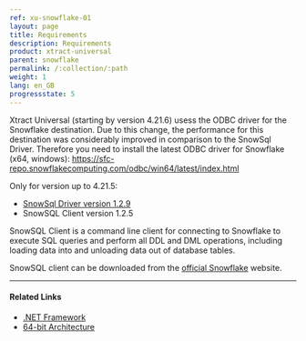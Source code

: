 ```yaml
---
ref: xu-snowflake-01
layout: page
title: Requirements
description: Requirements
product: xtract-universal
parent: snowflake
permalink: /:collection/:path
weight: 1
lang: en_GB
progressstate: 5
---
```


Xtract Universal (starting by version 4.21.6) usess the ODBC driver for the Snowflake destination.
Due to this change, the performance for this destination was considerably improved in comparison to the SnowSql Driver.
Therefore you need to install the latest ODBC driver for Snowflake (x64, windows):
https://sfc-repo.snowflakecomputing.com/odbc/win64/latest/index.html 

Only for version up to 4.21.5:
- [SnowSql Driver version 1.2.9](https://kb.theobald-software.com/release-notes/XtractUniversal-4.16.5.html)
- SnowSQL Client version 1.2.5

SnowSQL Client is a command line client for connecting to Snowflake to execute SQL queries and perform all DDL and DML operations,
including loading data into and unloading data out of database tables.

SnowSQL client can be downloaded from the [official Snowflake](https://sfc-repo.snowflakecomputing.com/snowsql/bootstrap/1.2/windows_x86_64/index.html) website.
 

*************
#### Related Links
- [.NET Framework](../../introduction/requirements#other-applications-and-frameworks)
- [64-bit Architecture](../../introduction/requirements#hardware-requirements)


